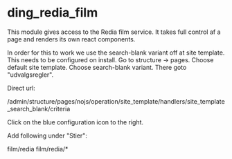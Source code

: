 # ding_redia_film

This module gives access to the Redia film service. It takes full control af a
page and renders its own react components.

In order for this to work we use the search-blank variant off at site template.
This needs to be configured on install. Go to structure -> pages. Choose default
site template. Choose search-blank variant. There goto "udvalgsregler".

Direct url:

/admin/structure/pages/nojs/operation/site_template/handlers/site_template_search_blank/criteria

Click on the blue configuration icon to the right.

Add following under "Stier":

film/redia
film/redia/*
